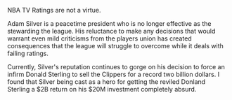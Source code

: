 NBA TV Ratings are not a virtue.

Adam Silver is a peacetime president who is no longer effective as the stewarding the league. His reluctance to make any decisions that would warrant even mild criticisms from the players union has created consequences that the league will struggle to overcome while it deals with failing ratings.

Currently, Silver's reputation continues to gorge on his decision to force an infirm Donald Sterling to sell the Clippers for a record two billion dollars. I found that Silver being cast as a hero for getting the reviled Donland Sterling a $2B return on his $20M investment completely absurd.
